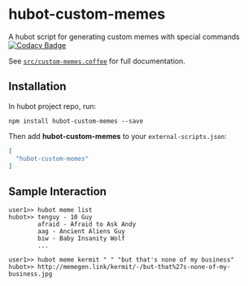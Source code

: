 # hubot-custom-memes

A hubot script for generating custom memes with special commands
[![Codacy Badge](https://api.codacy.com/project/badge/Grade/41fce71444f54a06a31ac7ca053ab380)](https://www.codacy.com/app/mike_10/hubot-custom-memes?utm_source=github.com&amp;utm_medium=referral&amp;utm_content=parksjr/hubot-custom-memes&amp;utm_campaign=Badge_Grade)

See [`src/custom-memes.coffee`](src/custom-memes.coffee) for full documentation.

## Installation

In hubot project repo, run:

`npm install hubot-custom-memes --save`

Then add **hubot-custom-memes** to your `external-scripts.json`:

```json
[
  "hubot-custom-memes"
]
```

## Sample Interaction

```
user1>> hubot meme list
hubot>> tenguy - 10 Guy
		afraid - Afraid to Ask Andy
		aag - Ancient Aliens Guy
		biw - Baby Insanity Wolf
		...
```

```
user1>> hubot meme kermit " " "but that's none of my business"
hubot>> http://memegen.link/kermit/-/but-that%27s-none-of-my-business.jpg
```
